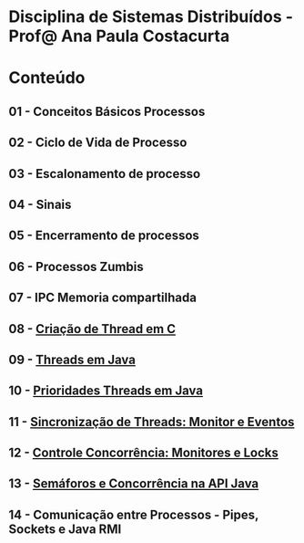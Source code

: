 # Disciplina de Sistemas Distribuídos - Prof@ Ana Paula Costacurta

# Conteúdo
## 01 - Conceitos Básicos Processos
## 02 - Ciclo de Vida de Processo
## 03 - Escalonamento de processo
## 04 - Sinais
## 05 - Encerramento de processos
## 06 - Processos Zumbis
## 07 - IPC Memoria compartilhada
## 08 - [Criação de Thread em C](./conteudos/threadsC.md)
## 09 - [Threads em Java](./conteudos/ThreadsJava/ThreadsJava.md)
## 10 - [Prioridades Threads em Java](./threads/prioridade/prioridade.md)
## 11 - [Sincronização de Threads: Monitor e Eventos](https://github.com/anapaulacostacurta-ifpr/SD-SincronizacaoThreadsJava)
## 12 - [Controle Concorrência: Monitores e Locks](https://github.com/anapaulacostacurta-ifpr/SD-ControleConcorrenciaJava)
## 13 - [Semáforos e Concorrência na API Java](https://github.com/anapaulacostacurta-ifpr/SD-Semaforo)
## 14 - Comunicação entre Processos - Pipes, Sockets e Java RMI
